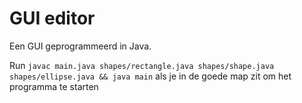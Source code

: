 # GUI editor

Een GUI geprogrammeerd in Java.

Run `javac main.java shapes/rectangle.java shapes/shape.java shapes/ellipse.java && java main` als je in de goede map zit om het programma te starten


